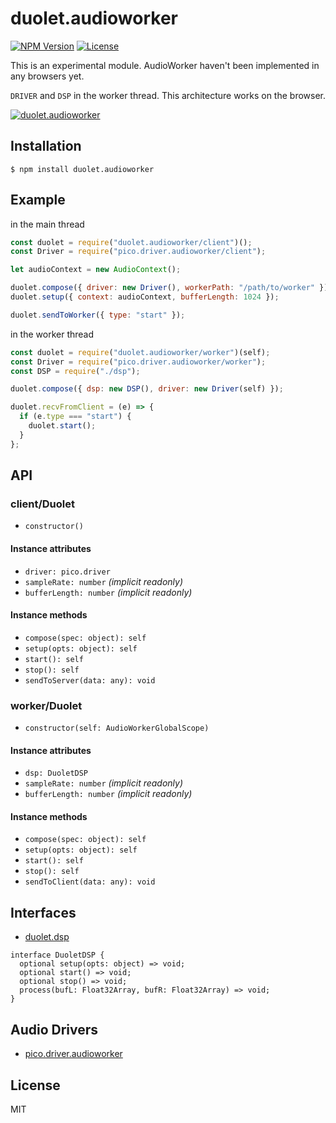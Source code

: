 # duolet.audioworker
[![NPM Version](http://img.shields.io/npm/v/duolet.audioworker.svg?style=flat-square)](https://www.npmjs.org/package/duolet.audioworker)
[![License](http://img.shields.io/badge/license-MIT-brightgreen.svg?style=flat-square)](http://mohayonao.mit-license.org/)

This is an experimental module.
AudioWorker haven't been implemented in any browsers yet.

`DRIVER` and `DSP` in the worker thread. This architecture works on the browser.

[![duolet.audioworker](https://raw.githubusercontent.com/wiki/mohayonao/duolet/images/duolet.audioworker.png)](https://github.com/mohayonao/duolet/tree/master/duolet.audioworker)

## Installation

```
$ npm install duolet.audioworker
```

## Example

in the main thread

```js
const duolet = require("duolet.audioworker/client")();
const Driver = require("pico.driver.audioworker/client");

let audioContext = new AudioContext();

duolet.compose({ driver: new Driver(), workerPath: "/path/to/worker" });
duolet.setup({ context: audioContext, bufferLength: 1024 });

duolet.sendToWorker({ type: "start" });
```

in the worker thread

```js
const duolet = require("duolet.audioworker/worker")(self);
const Driver = require("pico.driver.audioworker/worker");
const DSP = require("./dsp");

duolet.compose({ dsp: new DSP(), driver: new Driver(self) });

duolet.recvFromClient = (e) => {
  if (e.type === "start") {
    duolet.start();
  }
};
```

## API
### client/Duolet
- `constructor()`

#### Instance attributes
- `driver: pico.driver`
- `sampleRate: number` _(implicit readonly)_
- `bufferLength: number` _(implicit readonly)_

#### Instance methods
- `compose(spec: object): self`
- `setup(opts: object): self`
- `start(): self`
- `stop(): self`
- `sendToServer(data: any): void`

### worker/Duolet
- `constructor(self: AudioWorkerGlobalScope)`

#### Instance attributes
- `dsp: DuoletDSP`
- `sampleRate: number` _(implicit readonly)_
- `bufferLength: number` _(implicit readonly)_

#### Instance methods
- `compose(spec: object): self`
- `setup(opts: object): self`
- `start(): self`
- `stop(): self`
- `sendToClient(data: any): void`

## Interfaces

- [duolet.dsp](https://github.com/mohayonao/duolet/tree/master/duolet.dsp)

```
interface DuoletDSP {
  optional setup(opts: object) => void;
  optional start() => void;
  optional stop() => void;
  process(bufL: Float32Array, bufR: Float32Array) => void;
}
```

## Audio Drivers

- [pico.driver.audioworker](https://github.com/mohayonao/pico.driver/tree/master/pico.driver.audioworker)

## License

MIT
